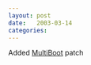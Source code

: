 ```yaml
---
layout: post
date:   2003-03-14
categories:
---
```

Added <a href="zlinux/multiboot/">MultiBoot</a> patch

